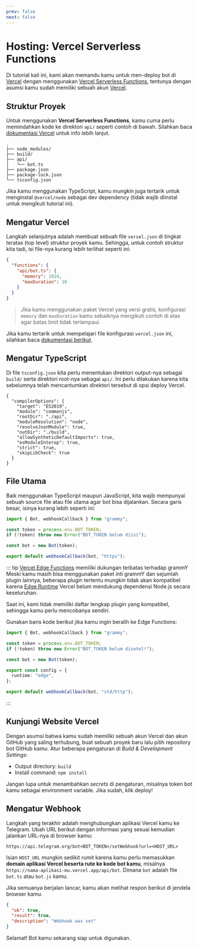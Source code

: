 ```yaml
---
prev: false
next: false
---
```


# Hosting: Vercel Serverless Functions

Di tutorial kali ini, kami akan memandu kamu untuk men-deploy bot di
[Vercel](https://vercel.com/) dengan menggunakan
[Vercel Serverless Functions](https://vercel.com/docs/functions), tentunya
dengan asumsi kamu sudah memiliki sebuah akun [Vercel](https://vercel.com).

## Struktur Proyek

Untuk menggunakan **Vercel Serverless Functions**, kamu cuma perlu memindahkan
kode ke direktori `api/` seperti contoh di bawah. Silahkan baca
[dokumentasi Vercel](https://vercel.com/docs/functions/quickstart) untuk info
lebih lanjut.

```asciiart:no-line-numbers
.
├── node_modules/
├── build/
├── api/
│   └── bot.ts
├── package.json
├── package-lock.json
└── tsconfig.json
```

Jika kamu menggunakan TypeScript, kamu mungkin juga tertarik untuk menginstal
`@vercel/node` sebagai dev dependency (tidak wajib diinstal untuk mengikuti
tutorial ini).

## Mengatur Vercel

Langkah selanjutnya adalah membuat sebuah file `versel.json` di tingkat teratas
(top level) struktur proyek kamu. Sehingga, untuk contoh struktur kita tadi, isi
file-nya kurang lebih terlihat seperti ini:

```json
{
  "functions": {
    "api/bot.ts": {
      "memory": 1024,
      "maxDuration": 10
    }
  }
}
```

> Jika kamu menggunakan paket Vercel yang versi gratis, konfigurasi `memory` dan
> `maxDuration` kamu sebaiknya mengikuti contoh di atas agar batas limit tidak
> terlampaui.

Jika kamu tertarik untuk mempelajari file konfigurasi `vercel.json` ini,
silahkan baca
[dokumentasi berikut](https://vercel.com/docs/projects/project-configuration).

## Mengatur TypeScript

Di file `tsconfig.json` kita perlu menentukan direktori output-nya sebagai
`build/` serta direktori root-nya sebagai `api/`. Ini perlu dilakukan karena
kita sebelumnya telah mencantumkan direktori tersebut di opsi deploy Vercel.

```json{5,8}
{
  "compilerOptions": {
    "target": "ES2019",
    "module": "commonjs",
    "rootDir": "./api",
    "moduleResolution": "node",
    "resolveJsonModule": true,
    "outDir": "./build",
    "allowSyntheticDefaultImports": true,
    "esModuleInterop": true,
    "strict": true,
    "skipLibCheck": true
  }
}
```

## File Utama

Baik menggunakan TypeScript maupun JavaScript, kita wajib mempunyai sebuah
source file atau file utama agar bot bisa dijalankan. Secara garis besar, isinya
kurang lebih seperti ini:

```ts
import { Bot, webhookCallback } from "grammy";

const token = process.env.BOT_TOKEN;
if (!token) throw new Error("BOT_TOKEN belum diisi");

const bot = new Bot(token);

export default webhookCallback(bot, "https");
```

::: tip [Vercel Edge Functions](https://vercel.com/docs/functions) memiliki
dukungan terbatas terhadap grammY Meski kamu masih bisa menggunakan paket inti
grammY dan sejumlah plugin lainnya, beberapa plugin tertentu mungkin tidak akan
kompatibel karena [Edge Runtime](https://edge-runtime.vercel.app) Vercel belum
mendukung dependensi Node.js secara keseluruhan.

Saat ini, kami tidak memiliki daftar lengkap plugin yang kompatibel, sehingga
kamu perlu mencobanya sendiri.

Gunakan baris kode berikut jika kamu ingin beralih ke Edge Functions:

```ts
import { Bot, webhookCallback } from "grammy";

const token = process.env.BOT_TOKEN;
if (!token) throw new Error("BOT_TOKEN belum disetel!");

const bot = new Bot(token);

export const config = {
  runtime: "edge",
};

export default webhookCallback(bot, "std/http");
```

:::

## Kunjungi Website Vercel

Dengan asumsi bahwa kamu sudah memiliki sebuah akun Vercel dan akun GitHub yang
saling terhubung, buat sebuah proyek baru lalu pilih repository bot GitHub kamu.
Atur beberapa pengaturan di _Build & Development Settings_:

- Output directory: `build`
- Install command: `npm install`

Jangan lupa untuk menambahkan _secrets_ di pengaturan, misalnya token bot kamu
sebagai environment variable. Jika sudah, klik deploy!

## Mengatur Webhook

Langkah yang terakhir adalah menghubungkan aplikasi Vercel kamu ke Telegram.
Ubah URL berikut dengan informasi yang sesuai kemudian jalankan URL-nya di
browser kamu:

```text
https://api.telegram.org/bot<BOT_TOKEN>/setWebhook?url=<HOST_URL>
```

Isian `HOST_URL` mungkin sedikit rumit karena kamu perlu memasukkan **domain
aplikasi Vercel beserta rute ke kode bot kamu**, misalnya
`https://nama-aplikasi-mu.vercel.app/api/bot`. Dimana `bot` adalah file `bot.ts`
atau `bot.js` kamu.

Jika semuanya berjalan lancar, kamu akan melihat respon berikut di jendela
browser kamu.

```json
{
  "ok": true,
  "result": true,
  "description": "Webhook was set"
}
```

Selamat! Bot kamu sekarang siap untuk digunakan.
